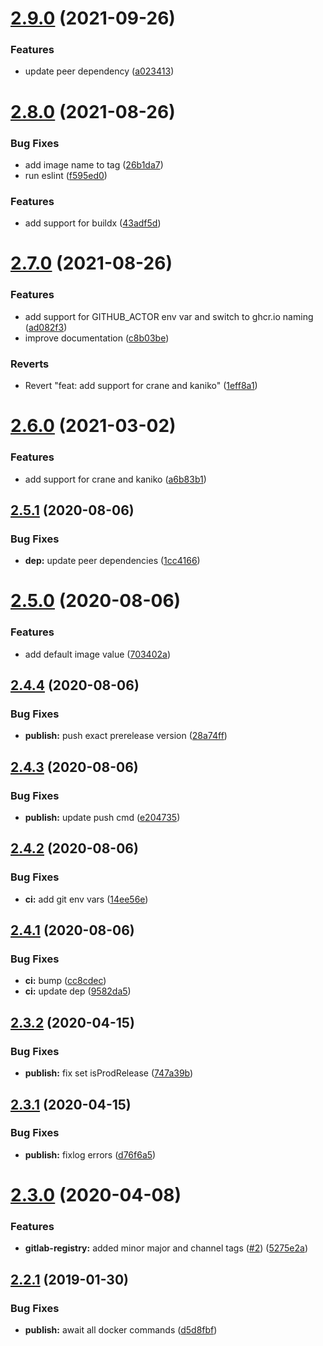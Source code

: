 # [2.9.0](https://github.com/alexanderbabel/semantic-release-docker/compare/v2.8.0...v2.9.0) (2021-09-26)


### Features

* update peer dependency ([a023413](https://github.com/alexanderbabel/semantic-release-docker/commit/a0234138bd828f7313e32c43961d9864946b7026))

# [2.8.0](https://github.com/alexanderbabel/semantic-release-docker/compare/v2.7.0...v2.8.0) (2021-08-26)


### Bug Fixes

* add image name to tag ([26b1da7](https://github.com/alexanderbabel/semantic-release-docker/commit/26b1da70887e1be9554b816010def9c54d981153))
* run eslint ([f595ed0](https://github.com/alexanderbabel/semantic-release-docker/commit/f595ed08164d3a0b7132802159a31113253089cf))


### Features

* add support for buildx ([43adf5d](https://github.com/alexanderbabel/semantic-release-docker/commit/43adf5d2c7111f7dda6c9bf7b0ee962bbb9a215d))

# [2.7.0](https://github.com/alexanderbabel/semantic-release-docker/compare/v2.6.0...v2.7.0) (2021-08-26)


### Features

* add support for GITHUB_ACTOR env var and switch to ghcr.io naming ([ad082f3](https://github.com/alexanderbabel/semantic-release-docker/commit/ad082f3f960ac1687266f6b80aa832211f587bfe))
* improve documentation ([c8b03be](https://github.com/alexanderbabel/semantic-release-docker/commit/c8b03be959df15a7b50b57628146e10a2da81089))


### Reverts

* Revert "feat: add support for crane and kaniko" ([1eff8a1](https://github.com/alexanderbabel/semantic-release-docker/commit/1eff8a19b88b1aa194ac5b57663c4fc326aad3d5))

# [2.6.0](https://github.com/alexanderbabel/semantic-release-docker/compare/v2.5.1...v2.6.0) (2021-03-02)


### Features

* add support for crane and kaniko ([a6b83b1](https://github.com/alexanderbabel/semantic-release-docker/commit/a6b83b1dd3089fc169e0708a0355ff9a8bf6ec8b))

## [2.5.1](https://github.com/alexanderbabel/semantic-release-docker/compare/v2.5.0...v2.5.1) (2020-08-06)


### Bug Fixes

* **dep:** update peer dependencies ([1cc4166](https://github.com/alexanderbabel/semantic-release-docker/commit/1cc41665df49b1ac047c6a23a7e75722422e0bed))

# [2.5.0](https://github.com/alexanderbabel/semantic-release-docker/compare/v2.4.4...v2.5.0) (2020-08-06)


### Features

* add default image value ([703402a](https://github.com/alexanderbabel/semantic-release-docker/commit/703402a1a85cd8ff648d46658657716e7921339d))

## [2.4.4](https://github.com/alexanderbabel/semantic-release-docker/compare/v2.4.3...v2.4.4) (2020-08-06)


### Bug Fixes

* **publish:** push exact prerelease version ([28a74ff](https://github.com/alexanderbabel/semantic-release-docker/commit/28a74fff59982f02b96959c6dba81dddca32e93a))

## [2.4.3](https://github.com/alexanderbabel/semantic-release-docker/compare/v2.4.2...v2.4.3) (2020-08-06)


### Bug Fixes

* **publish:** update push cmd ([e204735](https://github.com/alexanderbabel/semantic-release-docker/commit/e204735ecac6c68cf316bec3ab33b34cbfed98f1))

## [2.4.2](https://github.com/alexanderbabel/semantic-release-docker/compare/v2.4.1...v2.4.2) (2020-08-06)


### Bug Fixes

* **ci:** add git env vars ([14ee56e](https://github.com/alexanderbabel/semantic-release-docker/commit/14ee56e9a262e5c117e11fb80c932a64b9e06f20))

## [2.4.1](https://github.com/alexanderbabel/semantic-release-docker/compare/v2.4.0...v2.4.1) (2020-08-06)


### Bug Fixes

* **ci:** bump ([cc8cdec](https://github.com/alexanderbabel/semantic-release-docker/commit/cc8cdecb06a24628470ecde4c355ca6ca8dabd37))
* **ci:** update dep ([9582da5](https://github.com/alexanderbabel/semantic-release-docker/commit/9582da5e9fdfc57b34c563c99b75c7e1ef98d346))

## [2.3.2](https://github.com/lgaticaq/semantic-release-gitlab-registry/compare/v2.3.1...v2.3.2) (2020-04-15)


### Bug Fixes

* **publish:** fix set isProdRelease ([747a39b](https://github.com/lgaticaq/semantic-release-gitlab-registry/commit/747a39b))

## [2.3.1](https://github.com/lgaticaq/semantic-release-gitlab-registry/compare/v2.3.0...v2.3.1) (2020-04-15)


### Bug Fixes

* **publish:** fixlog errors ([d76f6a5](https://github.com/lgaticaq/semantic-release-gitlab-registry/commit/d76f6a5))

# [2.3.0](https://github.com/lgaticaq/semantic-release-gitlab-registry/compare/v2.2.1...v2.3.0) (2020-04-08)


### Features

* **gitlab-registry:** added minor major and channel tags ([#2](https://github.com/lgaticaq/semantic-release-gitlab-registry/issues/2)) ([5275e2a](https://github.com/lgaticaq/semantic-release-gitlab-registry/commit/5275e2a))

## [2.2.1](https://github.com/lgaticaq/semantic-release-gitlab-registry/compare/v2.2.0...v2.2.1) (2019-01-30)


### Bug Fixes

* **publish:** await all docker commands ([d5d8fbf](https://github.com/lgaticaq/semantic-release-gitlab-registry/commit/d5d8fbf))
